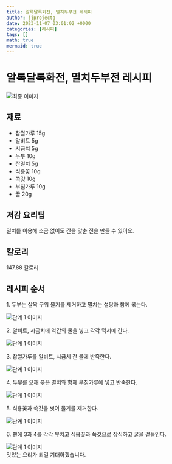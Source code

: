```yaml
---
title: 알록달록화전, 멸치두부전 레시피
author: jjprojectg
date: 2023-11-07 03:01:02 +0000
categories: [레시피]
tags: []
math: true
mermaid: true
---
```

<meta name="og:type" content="website" />
<meta charset="UTF-8">
<div class="header">
<h1>알록달록화전, 멸치두부전 레시피</h1>
</div>

<div class="container my-4">
<div class="row">
<div class="col-12 col-md-6">
<div class="recipe-image">
<img src="http://www.foodsafetykorea.go.kr/uploadimg/20190419/20190419034505_1555656305675.jpg" class="step-image" alt="최종 이미지">
</div>
</div>
<div class="col-12 col-md-6">
<div class="ingredients">
<h2>재료</h2>
<ul class='card'>
<li> 찹쌀가루 15g </li>
<li>  알비트 5g </li>
<li>  시금치 5g </li>
<li>  두부 10g </li>
<li>  잔멸치 5g </li>
<li>  식용꽃 10g </li>
<li>  쑥갓 10g </li>
<li>  부침가루 10g </li>
<li>  꿀 20g </li>

</ul>
</div>
</div>
<div class="col-12 col-md-6">
<div class="ingredients">
<h2>저감 요리팁</h2>
<div class='card'> 
<p >
멸치를 이용해 소금 없이도 간을 맞춘 전을 만들 수 있어요.
</p>
</div>
</div>
<div class="ingredients">
<h2>칼로리</h2>
<div class='card'> 
<p>
147.88 칼로리
</p>
</div>
</div>
</div>
</div>

<h2 class="my-4">레시피 순서</h2>
<div class="card recipe-card">
<div class="card-body recipe-stesp">
<p class="card-text step-description">1. 두부는 살짝 구워 물기를 제거하고 멸치는 설탕과 함께 볶는다.</p>
<img src="http://www.foodsafetykorea.go.kr/uploadimg/20190409/20190409053059_1554798659398.jpg" alt="단계 1 이미지" class="step-image">
</div>
</div>

<div class="card recipe-card">
<div class="card-body recipe-stesp">
<p class="card-text step-description">2. 알비트, 시금치에 약간의 물을 넣고 각각 믹서에 간다.</p>
<img src="http://www.foodsafetykorea.go.kr/uploadimg/20190409/20190409053114_1554798674409.jpg" alt="단계 1 이미지" class="step-image">
</div>
</div>

<div class="card recipe-card">
<div class="card-body recipe-stesp">
<p class="card-text step-description">3. 찹쌀가루를 알비트, 시금치 간 물에 반죽한다.</p>
<img src="http://www.foodsafetykorea.go.kr/uploadimg/20190409/20190409053129_1554798689527.jpg" alt="단계 1 이미지" class="step-image">
</div>
</div>

<div class="card recipe-card">
<div class="card-body recipe-stesp">
<p class="card-text step-description">4. 두부를 으깨 볶은 멸치와 함께 부침가루에 넣고 반죽한다.</p>
<img src="http://www.foodsafetykorea.go.kr/uploadimg/20190409/20190409053142_1554798702109.jpg" alt="단계 1 이미지" class="step-image">
</div>
</div>

<div class="card recipe-card">
<div class="card-body recipe-stesp">
<p class="card-text step-description">5. 식용꽃과 쑥갓을 씻어 물기를 제거한다.</p>
<img src="http://www.foodsafetykorea.go.kr/uploadimg/20190409/20190409053155_1554798715524.jpg" alt="단계 1 이미지" class="step-image">
</div>
</div>

<div class="card recipe-card">
<div class="card-body recipe-stesp">
<p class="card-text step-description">6. 팬에 3과 4를 각각 부치고 식용꽃과 쑥갓으로 장식하고 꿀을 곁들인다.</p>
<img src="http://www.foodsafetykorea.go.kr/uploadimg/20190409/20190409053208_1554798728673.jpg" alt="단계 1 이미지" class="step-image">
</div>
</div>


</div>
맛있는 요리가 되길 기대하겠습니다.
